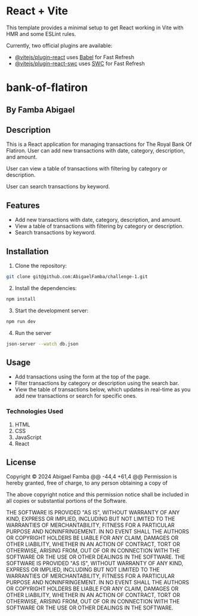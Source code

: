 # React + Vite

This template provides a minimal setup to get React working in Vite with HMR and some ESLint rules.

Currently, two official plugins are available:

- [@vitejs/plugin-react](https://github.com/vitejs/vite-plugin-react/blob/main/packages/plugin-react/README.md) uses [Babel](https://babeljs.io/) for Fast Refresh
- [@vitejs/plugin-react-swc](https://github.com/vitejs/vite-plugin-react-swc) uses [SWC](https://swc.rs/) for Fast Refresh


# bank-of-flatiron
## By Famba Abigael


## Description

This is a React application for managing transactions for The Royal Bank Of Flatiron.
User can add new transactions with date, category, description, and amount.

User can view a table of transactions with filtering by category or description.

User can search transactions by keyword.


## Features

- Add new transactions with date, category, description, and amount.
- View a table of transactions with filtering by category or description.
- Search transactions by keyword.

## Installation

1. Clone the repository:
```bash
git clone git@github.com:AbigaelFamba/challenge-1.git
```
2. Install the dependencies:
```bash
npm install
```
3. Start the development server:
```bash
npm run dev
```
4. Run the server
```bash
json-server --watch db.json
```


## Usage

- Add transactions using the form at the top of the page.
- Filter transactions by category or description using the search bar.
- View the table of transactions below, which updates in real-time as you add new transactions or search for specific ones.
### Technologies Used
1. HTML
2. CSS
3. JavaScript
4. React




## License
Copyright © 2024 Abigael Famba @@ -44,4 +61,4 @@ Permission is hereby granted, free of charge, to any person obtaining a copy of

The above copyright notice and this permission notice shall be included in all copies or substantial portions of the Software.

THE SOFTWARE IS PROVIDED "AS IS", WITHOUT WARRANTY OF ANY KIND, EXPRESS OR IMPLIED, INCLUDING BUT NOT LIMITED TO THE WARRANTIES OF MERCHANTABILITY, FITNESS FOR A PARTICULAR PURPOSE AND NONINFRINGEMENT. IN NO EVENT SHALL THE AUTHORS OR COPYRIGHT HOLDERS BE LIABLE FOR ANY CLAIM, DAMAGES OR OTHER LIABILITY, WHETHER IN AN ACTION OF CONTRACT, TORT OR OTHERWISE, ARISING FROM, OUT OF OR IN CONNECTION WITH THE SOFTWARE OR THE USE OR OTHER DEALINGS IN THE SOFTWARE. THE SOFTWARE IS PROVIDED "AS IS", WITHOUT WARRANTY OF ANY KIND, EXPRESS OR IMPLIED, INCLUDING BUT NOT LIMITED TO THE WARRANTIES OF MERCHANTABILITY, FITNESS FOR A PARTICULAR PURPOSE AND NONINFRINGEMENT. IN NO EVENT SHALL THE AUTHORS OR COPYRIGHT HOLDERS BE LIABLE FOR ANY CLAIM, DAMAGES OR OTHER LIABILITY, WHETHER IN AN ACTION OF CONTRACT, TORT OR OTHERWISE, ARISING FROM, OUT OF OR IN CONNECTION WITH THE SOFTWARE OR THE USE OR OTHER DEALINGS IN THE SOFTWARE.

